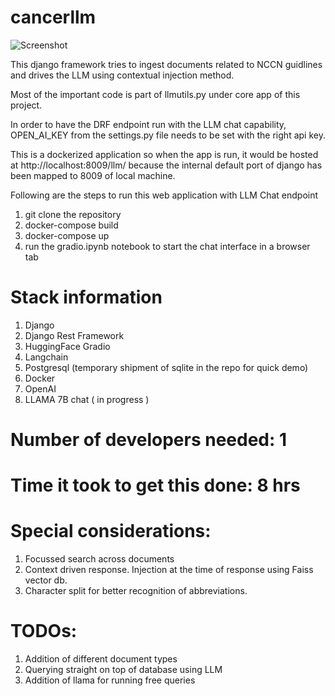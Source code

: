 # cancerllm

![Screenshot](screenshot.png)


This django framework tries to ingest documents related to NCCN guidlines and drives the LLM using contextual injection method.

Most of the important code is part of llmutils.py under core app of this project.

In order to have the DRF endpoint run with the LLM chat capability, OPEN_AI_KEY from the settings.py file needs to be set with the right api key.

This is a dockerized application so when the app is run, it would be hosted at http://localhost:8009/llm/ because the internal default port of django has been mapped to 8009 of local machine.

Following are the steps to run this web application with LLM Chat endpoint

1) git clone the repository
2) docker-compose build
3) docker-compose up
4) run the gradio.ipynb notebook to start the chat interface in a browser tab

# Stack information

1) Django
2) Django Rest Framework
3) HuggingFace Gradio
4) Langchain
5) Postgresql (temporary shipment of sqlite in the repo for quick demo)
6) Docker
7) OpenAI
8) LLAMA 7B chat ( in progress )

# Number of developers needed: 1

# Time it took to get this done: 8 hrs

# Special considerations:

1) Focussed search across documents
2) Context driven response. Injection at the time of response using Faiss vector db.
3) Character split for better recognition of abbreviations.

# TODOs:

1) Addition of different document types
2) Querying straight on top of database using LLM
3) Addition of llama for running free queries
